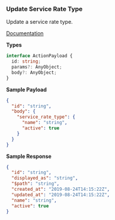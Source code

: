 ### Update Service Rate Type

Update a service rate type.

[Documentation](https://developer.sage.com/accounting/reference/products-services/#tag/Service-Rate-Types/operation/putServiceRateTypesKey)

**Types**
```ts
interface ActionPayload {
  id: string;
  params?: AnyObject;
  body?: AnyObject;
}
```

**Sample Payload**
```json
{
  "id": "string",
  "body": {
    "service_rate_type": {
      "name": "string",
      "active": true
    }
  }
}
```

**Sample Response**
```json
{
  "id": "string",
  "displayed_as": "string",
  "$path": "string",
  "created_at": "2019-08-24T14:15:22Z",
  "updated_at": "2019-08-24T14:15:22Z",
  "name": "string",
  "active": true
}
```
